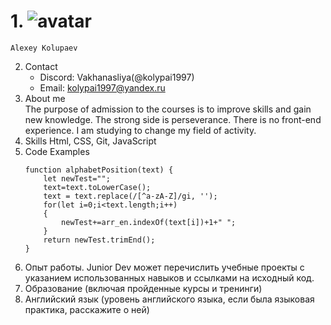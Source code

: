 # 1. ![avatar](https://www.karusel-tv.ru/f/uploads/monthly_05_2015/post-133886-0-32456700-1431958548.jpeg)
    Alexey Kolupaev
2. Contact
    * Discord: Vakhanasliya(@kolypai1997)
    * Email: kolypai1997@yandex.ru
3. About me  
The purpose of admission to the courses is to improve skills and gain new knowledge. The strong side is perseverance. There is no front-end experience. I am studying to change my field of activity.
4. Skills
    Html, CSS, Git, JavaScript
5. Code Examples
    ```
    function alphabetPosition(text) {
        let newTest="";
        text=text.toLowerCase();
        text = text.replace(/[^a-zA-Z]/gi, '');
        for(let i=0;i<text.length;i++)
        {
            newTest+=arr_en.indexOf(text[i])+1+" ";
        }
        return newTest.trimEnd();
    }
    ```
6. Опыт работы. Junior Dev может перечислить учебные проекты с указанием использованных навыков и ссылками на исходный код.
7. Образование (включая пройденные курсы и тренинги)
8. Английский язык (уровень английского языка, если была языковая практика, расскажите о ней)